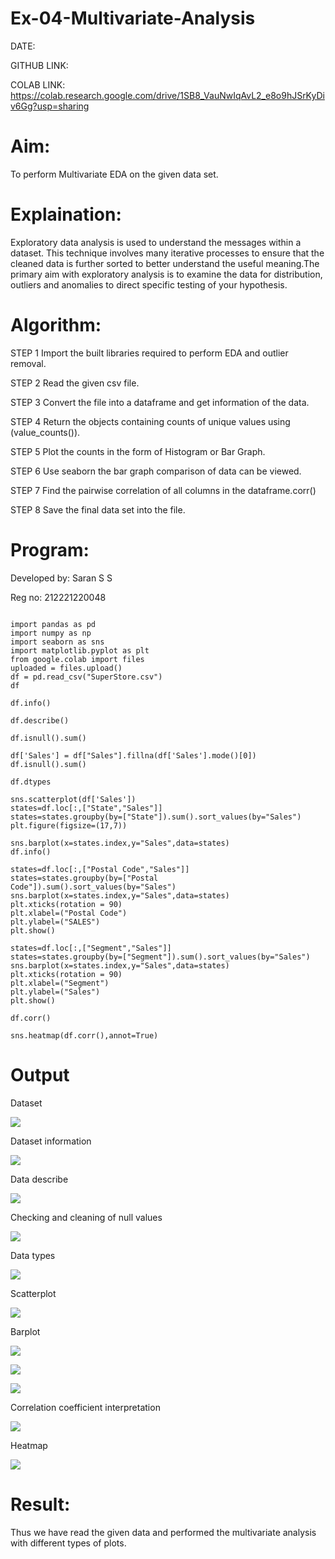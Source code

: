 # Ex-04-Multivariate-Analysis

DATE:

GITHUB LINK:

COLAB LINK:  https://colab.research.google.com/drive/1SB8_VauNwIqAvL2_e8o9hJSrKyDiv6Gg?usp=sharing

# Aim:
To perform Multivariate EDA on the given data set.

# Explaination:
Exploratory data analysis is used to understand the messages within a dataset. This technique involves many iterative processes to ensure that the cleaned data is further sorted to better understand the useful meaning.The primary aim with exploratory analysis is to examine the data for distribution, outliers and anomalies to direct specific testing of your hypothesis.

# Algorithm:
STEP 1 Import the built libraries required to perform EDA and outlier removal.

STEP 2 Read the given csv file.

STEP 3 Convert the file into a dataframe and get information of the data.

STEP 4 Return the objects containing counts of unique values using (value_counts()).

STEP 5 Plot the counts in the form of Histogram or Bar Graph.

STEP 6 Use seaborn the bar graph comparison of data can be viewed.

STEP 7 Find the pairwise correlation of all columns in the dataframe.corr()

STEP 8 Save the final data set into the file.

# Program:

Developed by: Saran S S

Reg no: 212221220048
```

import pandas as pd
import numpy as np
import seaborn as sns
import matplotlib.pyplot as plt
from google.colab import files
uploaded = files.upload()
df = pd.read_csv("SuperStore.csv")
df

df.info()

df.describe()

df.isnull().sum()

df['Sales'] = df["Sales"].fillna(df['Sales'].mode()[0])
df.isnull().sum()

df.dtypes

sns.scatterplot(df['Sales'])
states=df.loc[:,["State","Sales"]]
states=states.groupby(by=["State"]).sum().sort_values(by="Sales")
plt.figure(figsize=(17,7))

sns.barplot(x=states.index,y="Sales",data=states)
df.info()

states=df.loc[:,["Postal Code","Sales"]]
states=states.groupby(by=["Postal Code"]).sum().sort_values(by="Sales")
sns.barplot(x=states.index,y="Sales",data=states)
plt.xticks(rotation = 90)
plt.xlabel=("Postal Code")
plt.ylabel=("SALES")
plt.show()

states=df.loc[:,["Segment","Sales"]]
states=states.groupby(by=["Segment"]).sum().sort_values(by="Sales")
sns.barplot(x=states.index,y="Sales",data=states)
plt.xticks(rotation = 90)
plt.xlabel=("Segment")
plt.ylabel=("Sales")
plt.show()

df.corr()

sns.heatmap(df.corr(),annot=True)

```

# Output

Dataset

![](https://github.com/saran7d/Ex-04-Multivariate-Analysis/blob/main/001.jpeg)

Dataset information

![](https://github.com/saran7d/Ex-04-Multivariate-Analysis/blob/main/002.jpeg)

Data describe

![](https://github.com/saran7d/Ex-04-Multivariate-Analysis/blob/main/003.jpeg)


Checking and cleaning of null values

![](https://github.com/saran7d/Ex-04-Multivariate-Analysis/blob/main/004.jpeg)


Data types

![](https://github.com/saran7d/Ex-04-Multivariate-Analysis/blob/main/005.jpeg)


Scatterplot

![](https://github.com/saran7d/Ex-04-Multivariate-Analysis/blob/main/006.jpeg)


Barplot

![](https://github.com/saran7d/Ex-04-Multivariate-Analysis/blob/main/007.jpeg)


![](https://github.com/saran7d/Ex-04-Multivariate-Analysis/blob/main/008.jpeg)


![](https://github.com/saran7d/Ex-04-Multivariate-Analysis/blob/main/009.jpeg)




Correlation coefficient interpretation

![](https://github.com/saran7d/Ex-04-Multivariate-Analysis/blob/main/010.jpeg)



Heatmap

![](https://github.com/saran7d/Ex-04-Multivariate-Analysis/blob/main/011.jpeg)


# Result:
Thus we have read the given data and performed the multivariate analysis with different types of plots.
